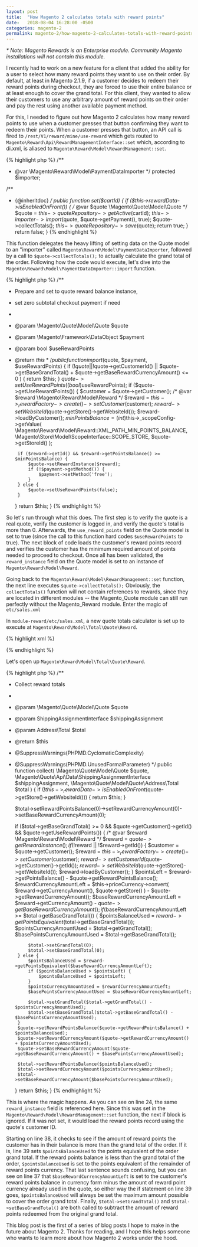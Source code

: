 ```yaml
---
layout: post
title:  "How Magento 2 calculates totals with reward points"
date:   2018-08-04 16:28:00 -0500
categories: magento-2
permalink: magento-2/how-magento-2-calculates-totals-with-reward-points
---
```

<em>* Note: Magento Rewards is an Enterprise module. Community Magento installations will not contain this module.</em>

I recently had to work on a new feature for a client that added the ability for a user to select how many reward points they want to use on their order. By default, at least in Magento 2.1.9, if a customer decides to redeem their reward points during checkout, they are forced to use their entire balance or at least enough to cover the grand total. For this client, they wanted to allow their customers to use any arbitrary amount of reward points on their order and pay the rest using another available payment method.

For this, I needed to figure out how Magento 2 calculates how many reward points to use when a customer presses that button confirming they want to redeem their points. When a customer presses that button, an API call is fired to `/rest/V1/reward/mine/use-reward` which gets routed to `Magento\Reward\Api\RewardManagementInterface::set` which, according to di.xml, is aliased to `Magento\Reward\Model\RewardManagement::set`.

{% highlight php %}
/**
 * @var \Magento\Reward\Model\PaymentDataImporter
 */
protected $importer;

/**
 * {@inheritdoc}
 */
public function set($cartId)
{
    if ($this->rewardData->isEnabledOnFront()) {
        /* @var $quote \Magento\Quote\Model\Quote */
        $quote = $this->quoteRepository->getActive($cartId);
        $this->importer->import($quote, $quote->getPayment(), true);
        $quote->collectTotals();
        $this->quoteRepository->save($quote);
        return true;
    }
    return false;
}
{% endhighlight %}

This function delegates the heavy lifting of setting data on the Quote model to an "importer" called `Magento\Reward\Model\PaymentDataImporter`, followed by a call to `$quote->collectTotals();` to actually calculate the grand total of the order. Following how the code would execute, let's dive into the `Magento\Reward\Model\PaymentDataImporter::import` function.

{% highlight php %}
/**
 * Prepare and set to quote reward balance instance,
 * set zero subtotal checkout payment if need
 *
 * @param \Magento\Quote\Model\Quote $quote
 * @param \Magento\Framework\DataObject $payment
 * @param bool $useRewardPoints
 * @return $this
 */
public function import($quote, $payment, $useRewardPoints)
{
    if (!$quote ||
        !$quote->getCustomerId() ||
        $quote->getBaseGrandTotal() + $quote->getBaseRewardCurrencyAmount() <= 0
    ) {
        return $this;
    }
    $quote->setUseRewardPoints((bool)$useRewardPoints);
    if ($quote->getUseRewardPoints()) {
        $customer = $quote->getCustomer();
        /* @var $reward \Magento\Reward\Model\Reward */
        $reward = $this->_rewardFactory->create()->setCustomer($customer);
        $reward->setWebsiteId($quote->getStore()->getWebsiteId());
        $reward->loadByCustomer();
        $minPointsBalance = (int)$this->_scopeConfig->getValue(
            \Magento\Reward\Model\Reward::XML_PATH_MIN_POINTS_BALANCE,
            \Magento\Store\Model\ScopeInterface::SCOPE_STORE,
            $quote->getStoreId()
        );

        if ($reward->getId() && $reward->getPointsBalance() >= $minPointsBalance) {
            $quote->setRewardInstance($reward);
            if (!$payment->getMethod()) {
                $payment->setMethod('free');
            }
        } else {
            $quote->setUseRewardPoints(false);
        }
    }
    return $this;
}
{% endhighlight %}

So let's run through what this does. The first step is to verify the quote is a real quote, verify the customer is logged in, and verify the quote's total is more than 0. Afterwards, the `use_reward_points` field on the Quote model is set to true (since the call to this function hard codes `$useRewardPoints` to true). The next block of code loads the customer's reward points record and verifies the customer has the minimum required amount of points needed to proceed to checkout. Once all has been validated, the `reward_instance` field on the Quote model is set to an instance of `Magento\Reward\Model\Reward`.

Going back to the `Magento\Reward\Model\RewardManagement::set` function, the next line executes `$quote->collectTotals();` Obviously, the `collectTotals()` function will not contain references to rewards, since they are located in different modules -- the Magento_Quote module can still run perfectly without the Magento_Reward module. Enter the magic of `etc/sales.xml`

In `module-reward/etc/sales.xml`, a new quote totals calculator is set up to execute at `Magento\Reward\Model\Total\Quote\Reward`.

{% highlight xml %}
<section name="quote">
    <group name="totals">
        <item name="reward" instance="Magento\Reward\Model\Total\Quote\Reward" sort_order="1000">
            <renderer name="frontend" instance="Magento\Reward\Block\Checkout\Total"/>
        </item>
    </group>
</section>
{% endhighlight %}

Let's open up `Magento\Reward\Model\Total\Quote\Reward`.

{% highlight php %}
/**
 * Collect reward totals
 *
 * @param \Magento\Quote\Model\Quote $quote
 * @param ShippingAssignmentInterface $shippingAssignment
 * @param Address\Total $total
 * @return $this
 * @SuppressWarnings(PHPMD.CyclomaticComplexity)
 * @SuppressWarnings(PHPMD.UnusedFormalParameter)
 */
public function collect(
    \Magento\Quote\Model\Quote $quote,
    \Magento\Quote\Api\Data\ShippingAssignmentInterface $shippingAssignment,
    \Magento\Quote\Model\Quote\Address\Total $total
) {
    if (!$this->_rewardData->isEnabledOnFront($quote->getStore()->getWebsiteId())) {
        return $this;
    }

    $total->setRewardPointsBalance(0)->setRewardCurrencyAmount(0)->setBaseRewardCurrencyAmount(0);

    if ($total->getBaseGrandTotal() >= 0 && $quote->getCustomer()->getId() && $quote->getUseRewardPoints()) {
        /* @var $reward \Magento\Reward\Model\Reward */
        $reward = $quote->getRewardInstance();
        if (!$reward || !$reward->getId()) {
            $customer = $quote->getCustomer();
            $reward = $this->_rewardFactory->create()->setCustomer($customer);
            $reward->setCustomerId($quote->getCustomer()->getId());
            $reward->setWebsiteId($quote->getStore()->getWebsiteId());
            $reward->loadByCustomer();
        }
        $pointsLeft = $reward->getPointsBalance() - $quote->getRewardPointsBalance();
        $rewardCurrencyAmountLeft = $this->priceCurrency->convert(
            $reward->getCurrencyAmount(),
            $quote->getStore()
        ) - $quote->getRewardCurrencyAmount();
        $baseRewardCurrencyAmountLeft = $reward->getCurrencyAmount() - $quote->getBaseRewardCurrencyAmount();
        if ($baseRewardCurrencyAmountLeft >= $total->getBaseGrandTotal()) {
            $pointsBalanceUsed = $reward->getPointsEquivalent($total->getBaseGrandTotal());
            $pointsCurrencyAmountUsed = $total->getGrandTotal();
            $basePointsCurrencyAmountUsed = $total->getBaseGrandTotal();

            $total->setGrandTotal(0);
            $total->setBaseGrandTotal(0);
        } else {
            $pointsBalanceUsed = $reward->getPointsEquivalent($baseRewardCurrencyAmountLeft);
            if ($pointsBalanceUsed > $pointsLeft) {
                $pointsBalanceUsed = $pointsLeft;
            }
            $pointsCurrencyAmountUsed = $rewardCurrencyAmountLeft;
            $basePointsCurrencyAmountUsed = $baseRewardCurrencyAmountLeft;

            $total->setGrandTotal($total->getGrandTotal() - $pointsCurrencyAmountUsed);
            $total->setBaseGrandTotal($total->getBaseGrandTotal() - $basePointsCurrencyAmountUsed);
        }
        $quote->setRewardPointsBalance($quote->getRewardPointsBalance() + $pointsBalanceUsed);
        $quote->setRewardCurrencyAmount($quote->getRewardCurrencyAmount() + $pointsCurrencyAmountUsed);
        $quote->setBaseRewardCurrencyAmount($quote->getBaseRewardCurrencyAmount() + $basePointsCurrencyAmountUsed);

        $total->setRewardPointsBalance($pointsBalanceUsed);
        $total->setRewardCurrencyAmount($pointsCurrencyAmountUsed);
        $total->setBaseRewardCurrencyAmount($basePointsCurrencyAmountUsed);
    }
    return $this;
}
{% endhighlight %}

This is where the magic happens. As you can see on line 24, the same `reward_instance` field is referenced here. Since this was set in the `Magento\Reward\Model\RewardManagement::set` function, the next if block is ignored. If it was not set, it would load the reward points record using the quote's customer ID.

Starting on line 38, it checks to see if the amount of reward points the customer has in their balance is more than the grand total of the order. If it is, line 39 sets `$pointsBalanceUsed` to the points equivalent of the order grand total. If the reward points balance is less than the grand total of the order, `$pointsBalanceUsed` is set to the points equivalent of the remainder of reward points currency. That last sentence sounds confusing, but you can see on line 37 that `$baseRewardCurrencyAmountLeft` is set to the customer's reward points balance in currency form minus the amount of reward point currency already used in the quote, so either way the if statement on line 39 goes, `$pointsBalanceUsed` will always be set the maximum amount possible to cover the order grand total. Finally, `$total->setGrandTotal()` and `$total->setBaseGrandTotal()` are both called to subtract the amount of reward points redeemed from the original grand total.


This blog post is the first of a series of blog posts I hope to make in the future about Magento 2. Thanks for reading, and I hope this helps someone who wants to learn more about how Magento 2 works under the hood.